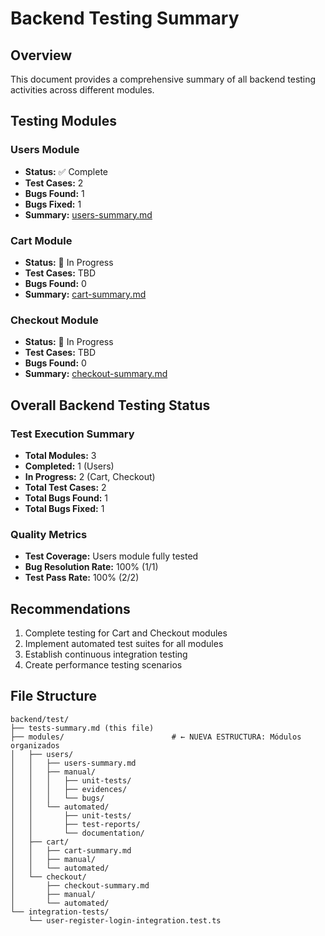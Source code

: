 # Backend Testing Summary

## Overview
This document provides a comprehensive summary of all backend testing activities across different modules.

## Testing Modules

### Users Module
- **Status:** ✅ Complete
- **Test Cases:** 2
- **Bugs Found:** 1
- **Bugs Fixed:** 1
- **Summary:** [users-summary.md](./modules/users/users-summary.md)

### Cart Module
- **Status:** 🔄 In Progress
- **Test Cases:** TBD
- **Bugs Found:** 0
- **Summary:** [cart-summary.md](./modules/cart/cart-summary.md)

### Checkout Module
- **Status:** 🔄 In Progress
- **Test Cases:** TBD
- **Bugs Found:** 0
- **Summary:** [checkout-summary.md](./modules/checkout/checkout-summary.md)

## Overall Backend Testing Status

### Test Execution Summary
- **Total Modules:** 3
- **Completed:** 1 (Users)
- **In Progress:** 2 (Cart, Checkout)
- **Total Test Cases:** 2
- **Total Bugs Found:** 1
- **Total Bugs Fixed:** 1

### Quality Metrics
- **Test Coverage:** Users module fully tested
- **Bug Resolution Rate:** 100% (1/1)
- **Test Pass Rate:** 100% (2/2)

## Recommendations
1. Complete testing for Cart and Checkout modules
2. Implement automated test suites for all modules
3. Establish continuous integration testing
4. Create performance testing scenarios

## File Structure
```
backend/test/
├── tests-summary.md (this file)
├── modules/                        # ← NUEVA ESTRUCTURA: Módulos organizados
│   ├── users/
│   │   ├── users-summary.md
│   │   ├── manual/
│   │   │   ├── unit-tests/
│   │   │   ├── evidences/
│   │   │   └── bugs/
│   │   └── automated/
│   │       ├── unit-tests/
│   │       ├── test-reports/
│   │       └── documentation/
│   ├── cart/
│   │   ├── cart-summary.md
│   │   ├── manual/
│   │   └── automated/
│   └── checkout/
│       ├── checkout-summary.md
│       ├── manual/
│       └── automated/
└── integration-tests/
    └── user-register-login-integration.test.ts
```
